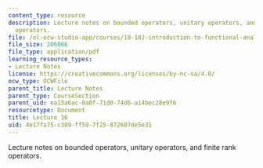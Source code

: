 ```yaml
---
content_type: resource
description: Lecture notes on bounded operators, unitary operators, and finite rank
  operators.
file: /ol-ocw-studio-app/courses/18-102-introduction-to-functional-analysis-spring-2009/4e17fa75c389ff597f25872607de5e31_MIT18_102s09_lec16.pdf
file_size: 206066
file_type: application/pdf
learning_resource_types:
- Lecture Notes
license: https://creativecommons.org/licenses/by-nc-sa/4.0/
ocw_type: OCWFile
parent_title: Lecture Notes
parent_type: CourseSection
parent_uid: ea15a6ac-0a0f-71d0-74d6-a14bec28e9f6
resourcetype: Document
title: Lecture 16
uid: 4e17fa75-c389-ff59-7f25-872607de5e31
---
```

Lecture notes on bounded operators, unitary operators, and finite rank operators.